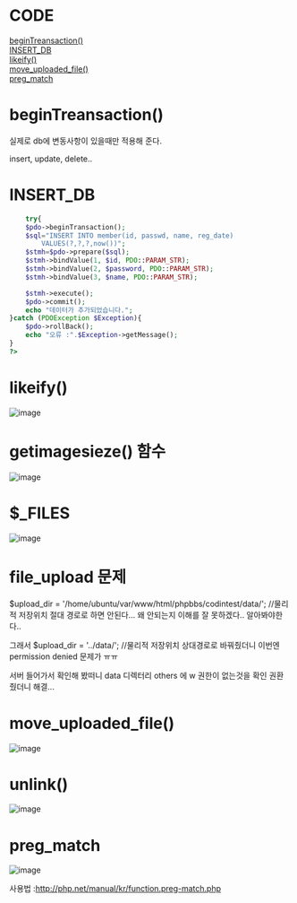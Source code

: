# CODE

[beginTreansaction()](#beginTreansaction())<br>
[INSERT_DB](#INSERT_DB)<br>
[likeify()](#likeify())<br>
[move_uploaded_file()](#move_uploaded_file())<br>
[preg_match](#preg_match)<br>
# beginTreansaction()
실제로 db에 변동사항이 있을때만 적용해 준다.

insert, update, delete..

# INSERT_DB

```php
    try{
    $pdo->beginTransaction();
    $sql="INSERT INTO member(id, passwd, name, reg_date)
        VALUES(?,?,?,now())";
    $stmh=$pdo->prepare($sql);
    $stmh->bindValue(1, $id, PDO::PARAM_STR);
    $stmh->bindValue(2, $password, PDO::PARAM_STR);
    $stmh->bindValue(3, $name, PDO::PARAM_STR);

    $stmh->execute();
    $pdo->commit();
    echo "데이터가 추가되었습니다.";
}catch (PDOException $Exception){
    $pdo->rollBack();
    echo "오류 :".$Exception->getMessage();
}
?>
```

# likeify()
![image](https://user-images.githubusercontent.com/41488792/48034120-65e08f80-e1a1-11e8-99fe-30620f8aec44.png)

# getimagesieze() 함수
![image](https://user-images.githubusercontent.com/41488792/48263376-38c60280-e469-11e8-8dc2-fcd15c8a9a37.png)

# $_FILES
![image](https://user-images.githubusercontent.com/41488792/48268730-218f1100-e479-11e8-844d-a375c66a13f3.png)

# file_upload 문제
$upload_dir = '/home/ubuntu/var/www/html/phpbbs/codintest/data/';   //물리적 저장위치
절대 경로로 하면 안된다... 왜 안되는지 이해를 잘 못하겠다.. 알아봐야한다..

그래서
$upload_dir = '../data/';   //물리적 저장위치
상대경로로 바꿔줬더니 이번엔 permission denied 문제가 ㅠㅠ

서버 들어가서 확인해 봤떠니 data 디렉터리 others 에 w 권한이 없는것을 확인 권환 줬더니 해결...

# move_uploaded_file()
![image](https://user-images.githubusercontent.com/41488792/48273526-7edc8f80-e484-11e8-885e-a51ebb976ed7.png)

# unlink()
![image](https://user-images.githubusercontent.com/41488792/48273588-9e73b800-e484-11e8-8889-3cf7e67e47b3.png)

# preg_match
![image](https://user-images.githubusercontent.com/41488792/48290552-a2b8c900-e4b6-11e8-810c-741ee229c08e.png)

사용법 :http://php.net/manual/kr/function.preg-match.php